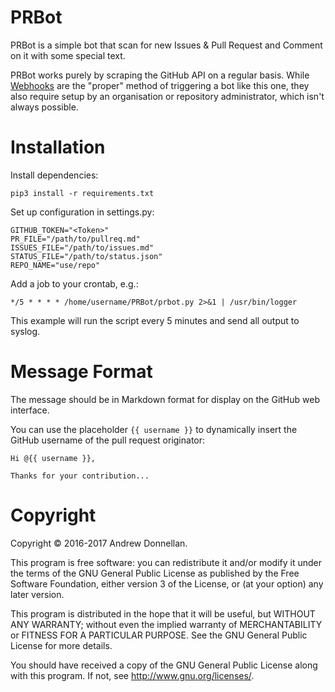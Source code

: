 # PRBot

PRBot is a simple bot that scan for new Issues & Pull Request and Comment on 
it with some special text.

PRBot works purely by scraping the GitHub API on a regular basis. While
[Webhooks](https://developer.github.com/webhooks/) are the "proper" method of
triggering a bot like this one, they also require setup by an organisation or
repository administrator, which isn't always possible.

# Installation

Install dependencies:

    pip3 install -r requirements.txt

Set up configuration in settings.py:

	GITHUB_TOKEN="<Token>"
	PR_FILE="/path/to/pullreq.md"
	ISSUES_FILE="/path/to/issues.md"
	STATUS_FILE="/path/to/status.json"
	REPO_NAME="use/repo"

Add a job to your crontab, e.g.:

	*/5 * * * * /home/username/PRBot/prbot.py 2>&1 | /usr/bin/logger

This example will run the script every 5 minutes and send all output
to syslog.

# Message Format

The message should be in Markdown format for display on the GitHub web
interface.

You can use the placeholder `{{ username }}` to dynamically insert the
GitHub username of the pull request originator:

	Hi @{{ username }},
	
	Thanks for your contribution...

# Copyright

Copyright &copy; 2016-2017 Andrew Donnellan.

This program is free software: you can redistribute it and/or modify
it under the terms of the GNU General Public License as published by
the Free Software Foundation, either version 3 of the License, or (at
your option) any later version.

This program is distributed in the hope that it will be useful, but
WITHOUT ANY WARRANTY; without even the implied warranty of
MERCHANTABILITY or FITNESS FOR A PARTICULAR PURPOSE.  See the GNU
General Public License for more details.

You should have received a copy of the GNU General Public License
along with this program.  If not, see <http://www.gnu.org/licenses/>.
